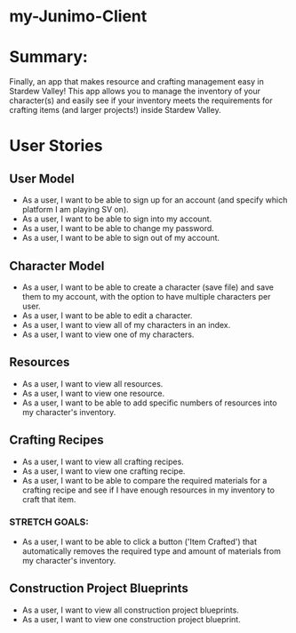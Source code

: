 # my-Junimo-Client

# Summary: 
Finally, an app that makes resource and crafting management easy in Stardew Valley! This app allows you to manage the inventory of your character(s) and easily see if your inventory meets the requirements for crafting items (and larger projects!) inside Stardew Valley.

# User Stories

## User Model 
* As a user, I want to be able to sign up for an account (and specify which platform I am playing SV on).
* As a user, I want to be able to sign into my account.
* As a user, I want to be able to change my password.
* As a user, I want to be able to sign out of my account.
## Character Model 
* As a user, I want to be able to create a character (save file) and save them to my account, with the option to have multiple characters per user.
* As a user, I want to be able to edit a character.
* As a user, I want to view all of my characters in an index.
* As a user, I want to view one of my characters.
## Resources 
* As a user, I want to view all resources.
* As a user, I want to view one resource.
* As a user, I want to be able to add specific numbers of resources into my character's inventory.
## Crafting Recipes 
* As a user, I want to view all crafting recipes.
* As a user, I want to view one crafting recipe.
* As a user, I want to be able to compare the required materials for a crafting recipe and see if I have enough resources in my inventory to craft that item.

### STRETCH GOALS:
* As a user, I want to be able to click a button ('Item Crafted') that automatically removes the required type and amount of materials from my character's inventory.
## Construction Project Blueprints
* As a user, I want to view all construction project blueprints.
* As a user, I want to view one construction project blueprint.